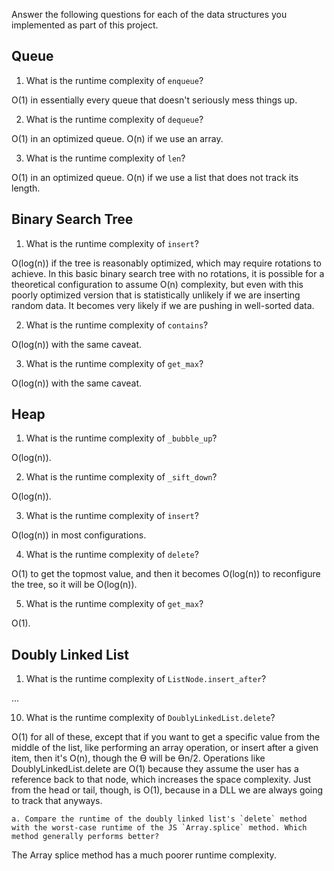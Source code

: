Answer the following questions for each of the data structures you implemented as part of this project.

## Queue

1. What is the runtime complexity of `enqueue`?

O(1) in essentially every queue that doesn't seriously mess things up.

2. What is the runtime complexity of `dequeue`?

O(1) in an optimized queue. O(n) if we use an array.

3. What is the runtime complexity of `len`?

O(1) in an optimized queue. O(n) if we use a list that does not track its length.

## Binary Search Tree

1. What is the runtime complexity of `insert`?

O(log(n)) if the tree is reasonably optimized, which may require rotations to achieve. In this basic binary search tree with no rotations, it is possible for a theoretical configuration to assume O(n) complexity, but even with this poorly optimized version that is statistically unlikely if we are inserting random data. It becomes very likely if we are pushing in well-sorted data.

2. What is the runtime complexity of `contains`?

O(log(n)) with the same caveat.

3. What is the runtime complexity of `get_max`? 

O(log(n)) with the same caveat.

## Heap

1. What is the runtime complexity of `_bubble_up`?

O(log(n)).

2. What is the runtime complexity of `_sift_down`?

O(log(n)).

3. What is the runtime complexity of `insert`?

O(log(n)) in most configurations.

4. What is the runtime complexity of `delete`?

O(1) to get the topmost value, and then it becomes O(log(n)) to reconfigure the tree, so it will be O(log(n)).

5. What is the runtime complexity of `get_max`?

O(1).

## Doubly Linked List

1. What is the runtime complexity of `ListNode.insert_after`?

...

10. What is the runtime complexity of `DoublyLinkedList.delete`?

O(1) for all of these, except that if you want to get a specific value from the middle of the list, like performing an array operation, or insert after a given item, then it's O(n), though the Ө will be Өn/2. Operations like DoublyLinkedList.delete are O(1) because they assume the user has a reference back to that node, which increases the space complexity. Just from the head or tail, though, is O(1), because in a DLL we are always going to track that anyways.

    a. Compare the runtime of the doubly linked list's `delete` method with the worst-case runtime of the JS `Array.splice` method. Which method generally performs better?

  The Array splice method has a much poorer runtime complexity.